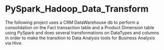 # PySpark_Hadoop_Data_Transform

 The following project uses a CRM DataWarehouse db to perform a consolidation on the Fact transaction table and a Product Dimension table
using PySpark and does several transformations on DataTypes and columns in order to make the transition to Data Analysis tools for Business Analysis via Hive.

